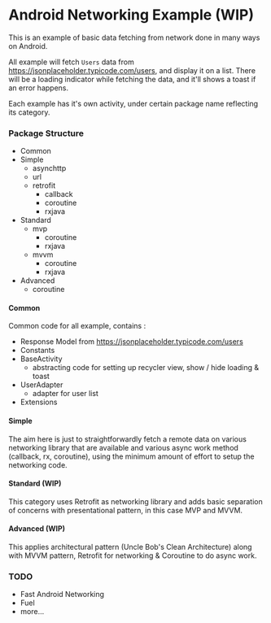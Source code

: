 # Android Networking Example (WIP)

This is an example of basic data fetching from network done in many ways on Android.

All example will fetch `Users` data from https://jsonplaceholder.typicode.com/users, and display it on a list. There will be a loading indicator while fetching the data, and it'll shows a toast if an error happens.

Each example has it's own activity, under certain package name reflecting its category.

### Package Structure

- Common
- Simple
    - asynchttp
    - url
    - retrofit
        - callback
        - coroutine
        - rxjava
- Standard
    - mvp
        - coroutine
        - rxjava
    - mvvm
        - coroutine
        - rxjava
- Advanced
    - coroutine

#### Common

Common code for all example, contains :
- Response Model from https://jsonplaceholder.typicode.com/users
- Constants
- BaseActivity
   - abstracting code for setting up recycler view, show / hide loading & toast
- UserAdapter
    - adapter for user list
- Extensions

#### Simple

The aim here is just to straightforwardly fetch a remote data on various networking library that are available and various async work method (callback, rx, coroutine), using the minimum amount of effort to setup the networking code.

#### Standard (WIP)

This category uses Retrofit as networking library and adds basic separation of concerns with presentational pattern, in this case MVP and MVVM. 

#### Advanced (WIP)

This applies architectural pattern (Uncle Bob's Clean Architecture) along with MVVM pattern, Retrofit for networking & Coroutine to do async work.


### TODO

- Fast Android Networking
- Fuel
- more...

